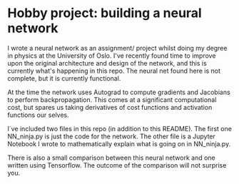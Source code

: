 # Hobby project: building a neural network 

I wrote a neural network as an assignment/ project whilst doing my degree in physics at the University of Oslo.
I've recently found time to improve upon the original architecture and design of the network, and this is currently what's happening in this repo.
The neural net found here is not complete, but it is currently functional.

At the time the network uses Autograd to compute gradients and Jacobians to perform backpropagation. This comes at a significant computational cost, but spares us taking derivatives of cost functions and activation functions our selves. 

I´ve included two files in this repo (in addition to this README). The first one NN_ninja.py is just the code for the network. The other file is a Jupyter Notebook I wrote to mathematically explain what is going on in NN_ninja.py. 

There is also a small comparison between this neural network and one written using Tensorflow. The outcome of the comparison will not surprise you.
